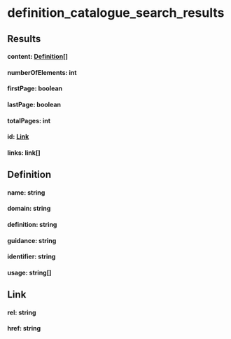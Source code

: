 # definition_catalogue_search_results

## Results

#### content: [Definition](#content)[]

#### numberOfElements: int

#### firstPage: boolean

#### lastPage: boolean

#### totalPages: int

#### id: [Link](#id)

#### links: link[]


## Definition

#### name: string

#### domain: string

#### definition: string

#### guidance: string

#### identifier: string

#### usage: string[]


## Link

#### rel: string

#### href: string


